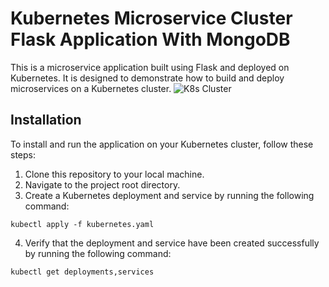 # Kubernetes Microservice Cluster Flask Application With MongoDB  

This is a microservice application built using Flask and deployed on Kubernetes. It is designed to demonstrate how to build and deploy microservices on a Kubernetes cluster.
![K8s Cluster](https://github.com/shubhzzz19/kubeadm-flask-mongodb-cluster/assets/73218792/880988e7-0fcd-422b-8742-ae725ab54375)

## Installation

To install and run the application on your Kubernetes cluster, follow these steps:

1. Clone this repository to your local machine.
2. Navigate to the project root directory.
3. Create a Kubernetes deployment and service by running the following command:

`kubectl apply -f kubernetes.yaml`

4. Verify that the deployment and service have been created successfully by running the following command:

`kubectl get deployments,services`
